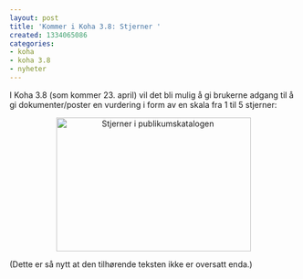 ```yaml
---
layout: post
title: 'Kommer i Koha 3.8: Stjerner '
created: 1334065086
categories:
- koha
- koha 3.8
- nyheter
---
```

<p>I Koha 3.8 (som kommer 23. april) vil det bli mulig å gi brukerne adgang til å gi dokumenter/poster en vurdering  i form av en skala fra 1 til 5 stjerner:</p>

<p style="text-align: center;"><img src="http://libriotech.no/files/2012/starratings.png" width="341" height="234" alt="Stjerner i publikumskatalogen" /></p>

<p>(Dette er så nytt at den tilhørende teksten ikke er oversatt enda.)
